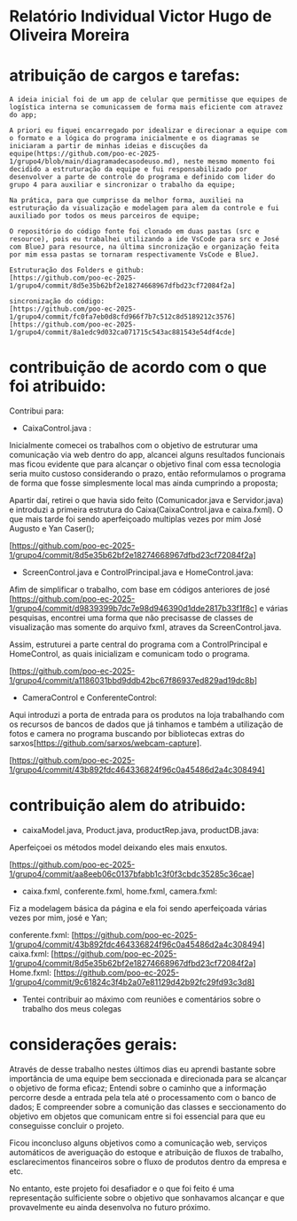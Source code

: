 # Relatório Individual Victor Hugo de Oliveira Moreira

# atribuição de cargos e tarefas:
    A ideia inicial foi de um app de celular que permitisse que equipes de logística interna se comunicassem de forma mais eficiente com atravez do app; 

    A priori eu fiquei encarregado por idealizar e direcionar a equipe com o formato e a lógica do programa inicialmente e os diagramas se iniciaram a partir de minhas ideias e discuções da equipe(https://github.com/poo-ec-2025-1/grupo4/blob/main/diagramadecasodeuso.md), neste mesmo momento foi decidido a estruturação da equipe e fui responsabilizado por desenvolver a parte de controle do programa e definido com lider do grupo 4 para auxiliar e sincronizar o trabalho da equipe;
 
    Na prática, para que cumprisse da melhor forma, auxiliei na estruturação da visualização e modelagem para alem da controle e fui auxiliado por todos os meus parceiros de equipe;

    O repositório do código fonte foi clonado em duas pastas (src e resource), pois eu trabalhei utilizando a ide VsCode para src e José com BlueJ para resource, na última sincronização e organização feita por mim essa pastas se tornaram respectivamente VsCode e BlueJ.

    Estruturação dos Folders e github:
    [https://github.com/poo-ec-2025-1/grupo4/commit/8d5e35b62bf2e18274668967dfbd23cf72084f2a]

    sincronização do código:
    [https://github.com/poo-ec-2025-1/grupo4/commit/fc0fa7eb0d8cfd966f7b7c512c8d5189212c3576]
    [https://github.com/poo-ec-2025-1/grupo4/commit/8a1edc9d032ca071715c543ac881543e54df4cde]       

#  contribuição de acordo com o que foi atribuido:
  Contribui para:

  * CaixaControl.java :

  Inicialmente comecei os trabalhos com o objetivo de estruturar uma comunicação via web dentro do app, alcancei alguns resultados funcionais mas ficou evidente que para alcançar o objetivo final com essa tecnologia seria muito custoso considerando o prazo, então reformulamos o programa de forma que fosse simplesmente local mas ainda cumprindo a proposta;

  Apartir daí, retirei o que havia sido feito (Comunicador.java e Servidor.java) e introduzi a primeira estrutura do Caixa(CaixaControl.java e caixa.fxml). O que mais tarde foi sendo aperfeiçoado multiplas vezes por mim José Augusto e Yan Caser();

  [https://github.com/poo-ec-2025-1/grupo4/commit/8d5e35b62bf2e18274668967dfbd23cf72084f2a]

  * ScreenControl.java e ControlPrincipal.java e HomeControl.java:

  Afim de simplificar o trabalho, com base em códigos anteriores de josé [https://github.com/poo-ec-2025-1/grupo4/commit/d9839399b7dc7e98d946390d1dde2817b33f1f8c] e várias pesquisas, encontrei uma forma que não precisasse de classes de visualização mas somente do arquivo fxml, atraves da ScreenControl.java.
  
  Assim, estruturei a parte central do programa com a ControlPrincipal e HomeControl, as quais inicializam e comunicam todo o programa.

  [https://github.com/poo-ec-2025-1/grupo4/commit/a1186031bbd9ddb42bc67f86937ed829ad19dc8b]

  * CameraControl e ConferenteControl:

  Aqui introduzi a porta de entrada para os produtos na loja trabalhando com os recursos de bancos de dados que já tinhamos e também a utilização de fotos e camera no programa buscando por bibliotecas extras do sarxos[https://github.com/sarxos/webcam-capture].

  [https://github.com/poo-ec-2025-1/grupo4/commit/43b892fdc464336824f96c0a45486d2a4c308494]

# contribuição alem do atribuido:

  * caixaModel.java, Product.java, productRep.java, productDB.java:

  Aperfeiçoei os métodos model deixando eles mais enxutos.

  [https://github.com/poo-ec-2025-1/grupo4/commit/aa8eeb06c0137bfabb1c3f0f3cbdc35285c36cae]  

  * caixa.fxml, conferente.fxml, home.fxml, camera.fxml:

  Fiz a modelagem básica da página e ela foi sendo aperfeiçoada várias vezes por mim, josé e Yan;

  conferente.fxml:
  [https://github.com/poo-ec-2025-1/grupo4/commit/43b892fdc464336824f96c0a45486d2a4c308494]
  caixa.fxml:
  [https://github.com/poo-ec-2025-1/grupo4/commit/8d5e35b62bf2e18274668967dfbd23cf72084f2a]
  Home.fxml:
  [https://github.com/poo-ec-2025-1/grupo4/commit/9c61824c3f4b2a07e81129d42b92fc29fd93c3d8]

  * Tentei contribuir ao máximo com reuniões e comentários sobre o trabalho dos meus colegas

# considerações gerais:

  Através de desse trabalho nestes últimos dias eu aprendi bastante sobre importância de uma equipe bem seccionada e direcionada para se alcançar o objetivo de forma eficaz;
  Entendi sobre o caminho que a informação percorre desde a entrada pela tela até o processamento com o banco de dados;
  E compreender sobre a comunição das classes e seccionamento do objetivo em objetos que comunicam entre si foi essencial para que eu conseguisse concluir o projeto.

  Ficou inconcluso alguns objetivos como a comunicação web, serviços automáticos de averiguação do estoque e atribuição de fluxos de trabalho, esclarecimentos financeiros sobre o fluxo de produtos dentro da empresa e etc.

  No entanto, este projeto foi desafiador e o que foi feito é uma representação sulficiente sobre o objetivo que sonhavamos alcançar e que provavelmente eu ainda desenvolva no futuro próximo.  

